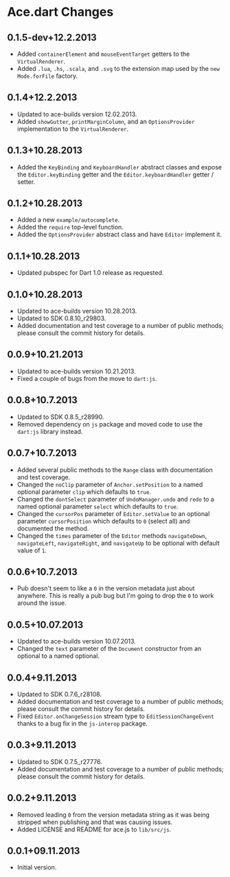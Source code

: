 # Ace.dart Changes

## 0.1.5-dev+12.2.2013

- Added `containerElement` and `mouseEventTarget` getters to the 
`VirtualRenderer`.
- Added `.lua`, `.hs`, `.scala`, and `.svg` to the extension map used by the 
`new Mode.forFile` factory.

## 0.1.4+12.2.2013

- Updated to ace-builds version 12.02.2013.
- Added `showGutter`, `printMarginColumn`, and an `OptionsProvider` 
implementation to the `VirtualRenderer`.

## 0.1.3+10.28.2013

- Added the `KeyBinding` and `KeyboardHandler` abstract classes and expose the
`Editor.keyBinding` getter and the `Editor.keyboardHandler` getter / setter.

## 0.1.2+10.28.2013

- Added a new `example/autocomplete`.
- Added the `require` top-level function.
- Added the `OptionsProvider` abstract class and have `Editor` implement it. 

## 0.1.1+10.28.2013

- Updated pubspec for Dart 1.0 release as requested.

## 0.1.0+10.28.2013

- Updated to ace-builds version 10.28.2013.
- Updated to SDK 0.8.10_r29803.
- Added documentation and test coverage to a number of public methods; please
consult the commit history for details.

## 0.0.9+10.21.2013

- Updated to ace-builds version 10.21.2013.
- Fixed a couple of bugs from the move to `dart:js`.

## 0.0.8+10.7.2013

- Updated to SDK 0.8.5_r28990.
- Removed dependency on `js` package and moved code to use the `dart:js` 
library instead.

## 0.0.7+10.7.2013

- Added several public methods to the `Range` class with documentation and test 
coverage.
- Changed the `noClip` parameter of `Anchor.setPosition` to a named optional
parameter `clip` which defaults to `true`.
- Changed the `dontSelect` parameter of `UndoManager.undo` and `redo` to a named 
optional parameter `select` which defaults to `true`.
- Changed the `cursorPos` parameter of `Editor.setValue` to an optional
parameter `cursorPosition` which defaults to `0` (select all) and documented the
method.
- Changed the `times` parameter of the `Editor` methods `navigateDown`, 
`navigateLeft`, `navigateRight`, and `navigateUp` to be optional with default 
value of `1`.

## 0.0.6+10.7.2013

- Pub doesn't seem to like a `0` in the version metadata just about anywhere.
This is really a pub bug but I'm going to drop the `0` to work around the issue.

## 0.0.5+10.07.2013

- Updated to ace-builds version 10.07.2013.
- Changed the `text` parameter of the `Document` constructor from an optional
to a named optional.

## 0.0.4+9.11.2013

- Updated to SDK 0.7.6_r28108.
- Added documentation and test coverage to a number of public methods; please
consult the commit history for details.
- Fixed `Editor.onChangeSession` stream type to `EditSessionChangeEvent` thanks
to a bug fix in the `js-interop` package.

## 0.0.3+9.11.2013

- Updated to SDK 0.7.5_r27776.
- Added documentation and test coverage to a number of public methods; please
consult the commit history for details.

## 0.0.2+9.11.2013

- Removed leading `0` from the version metadata string as it was being stripped
when publishing and that was causing issues.
- Added LICENSE and README for ace.js to `lib/src/js`.

## 0.0.1+09.11.2013

- Initial version.
